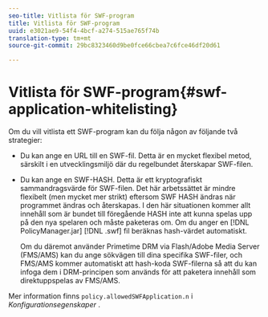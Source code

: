```yaml
---
seo-title: Vitlista för SWF-program
title: Vitlista för SWF-program
uuid: e3021ae9-54f4-4bcf-a274-515ae765f74b
translation-type: tm+mt
source-git-commit: 29bc8323460d9be0fce66cbea7c6fce46df20d61

---
```



# Vitlista för SWF-program{#swf-application-whitelisting}

Om du vill vitlista ett SWF-program kan du följa någon av följande två strategier:

* Du kan ange en URL till en SWF-fil. Detta är en mycket flexibel metod, särskilt i en utvecklingsmiljö där du regelbundet återskapar SWF-filen.
* Du kan ange en SWF-HASH. Detta är ett kryptografiskt sammandragsvärde för SWF-filen. Det här arbetssättet är mindre flexibelt (men mycket mer strikt) eftersom SWF HASH ändras när programmet ändras och återskapas. I den här situationen kommer allt innehåll som är bundet till föregående HASH inte att kunna spelas upp på den nya spelaren och måste paketeras om. Om du anger en [!DNL PolicyManager.jar] [!DNL .swf] fil beräknas hash-värdet automatiskt.

   Om du däremot använder Primetime DRM via Flash/Adobe Media Server (FMS/AMS) kan du ange sökvägen till dina specifika SWF-filer, och FMS/AMS kommer automatiskt att hash-koda SWF-filerna så att du kan infoga dem i DRM-principen som används för att paketera innehåll som direktuppspelas av FMS/AMS.

Mer information finns `policy.allowedSWFApplication.n` i *Konfigurationsegenskaper* .
